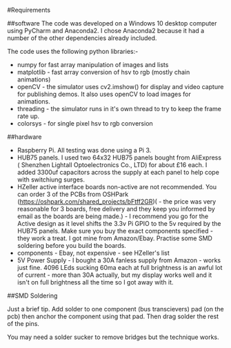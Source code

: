 #Requirements

##software
The code was developed on a Windows 10 desktop computer using PyCharm and Anaconda2. I chose Anaconda2 because it had 
a number of the other dependencies already included.

The code uses the following python libraries:-

- numpy for fast array manipulation of images and lists
- matplotlib - fast array conversion of hsv to rgb (mostly chain animations)
- openCV - the simulator uses cv2.imshow() for display and video capture for publishing demos. It also uses openCV to
 load images for animations.
- threading - the simulator runs in it's own thread to try to keep the frame rate up.
- colorsys - for single pixel hsv to rgb conversion

##hardware

- Raspberry Pi. All testing was done using a Pi 3.
- HUB75 panels. I used two 64x32 HUB75 panels bought from AliExpress ( Shenzhen Lightall Optoelectronics Co., LTD) 
for about £16 each. I added 3300uf capacitors across the supply at each panel to help cope with switchiung surges.
- HZeller active interface boards non-active are not recommended. You can order 3 of the PCBs from OSHPark 
(https://oshpark.com/shared_projects/bFtff2GR)( - the price was very reasonable for 3 boards, free delivery and they 
keep you informed by email as the boards are being made.) - I recommend you go for the Active design as it level shifts the 3.3v Pi GPIO to the 5v required by the HUB75 panels. Make sure you buy the exact components specified - they work a treat. I got mine from Amazon/Ebay. Practise some SMD soldering before you build the boards.
- components - Ebay, not expensive - see HZeller's list
- 5V Power Supply - I bought a 30A fanless supply from Amazon - works just fine. 4096 LEds sucking 60ma each at full 
brightness is an awful lot of current - more than 30A actually, but my display works well and it isn't on full 
brightness all the time so I got away with it.

##SMD Soldering

Just a brief tip. Add solder to one component (bus transcievers) pad (on the pcb) then anchor the component using 
that pad. Then drag solder the rest of the pins. 

You may need a solder sucker to remove bridges but the technique works.

